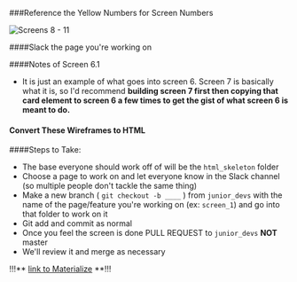 ###Reference the Yellow Numbers for Screen Numbers

![Screens 8 - 11](C2.17_fitbit_companion/junior_dev_work/imgs/screens8-11.png)

####Slack the page you're working on

####Notes of Screen 6.1

- It is just an example of what goes into screen 6. Screen 7 is basically what it is, so I'd recommend <strong>building screen 7 first then copying that card element to screen 6 a few times to get the gist of what screen 6 is meant to do. </strong>

#### Convert These Wireframes to HTML

####Steps to Take:

- The base everyone should work off of will be the ```html_skeleton``` folder
- Choose a page to work on and let everyone know in the Slack channel (so multiple people don't tackle the same thing)
- Make a new branch ( ```git checkout -b ____``` ) from ```junior_devs``` with the name of the page/feature you're working on (ex: ```screen_1```) and go into that folder to work on it
- Git add and commit as normal
- Once you feel the screen is done PULL REQUEST to ```junior_devs``` <strong>NOT</strong> master 
- We'll review it and merge as necessary

!!!** [link to Materialize](http://materializecss.com/getting-started.html) **!!!